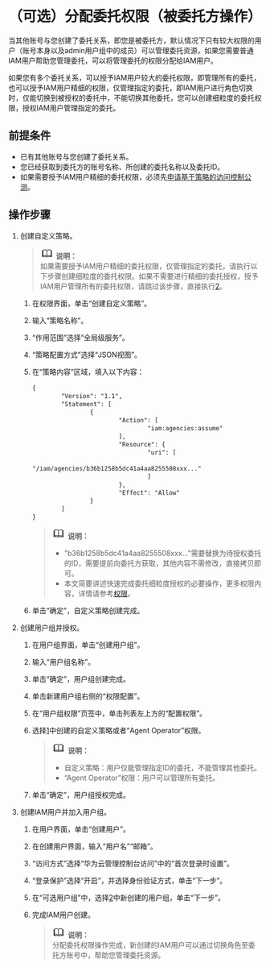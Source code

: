 # （可选）分配委托权限（被委托方操作）<a name="iam_01_0063"></a>

当其他账号与您创建了委托关系，即您是被委托方，默认情况下只有较大权限的用户（账号本身以及admin用户组中的成员）可以管理委托资源，如果您需要普通IAM用户帮助您管理委托，可以将管理委托的权限分配给IAM用户。

如果您有多个委托关系，可以授予IAM用户较大的委托权限，即管理所有的委托，也可以授予IAM用户精细的权限，仅管理指定的委托，即IAM用户进行角色切换时，仅能切换到被授权的委托中，不能切换其他委托，您可以创建细粒度的委托权限，授权IAM用户管理指定的委托。

## 前提条件<a name="section8625973163627"></a>

-   已有其他账号与您创建了委托关系。
-   您已经获取到委托方的账号名称、所创建的委托名称以及委托ID。
-   如果需要授予IAM用户精细的委托权限，必须先[申请基于策略的访问控制公测](申请基于策略的访问控制公测.md)。

## 操作步骤<a name="section126738501115"></a>

1.  <a name="li4527132844312"></a>创建自定义策略。

    >![](public_sys-resources/icon-note.gif) **说明：**   
    >如果需要授予IAM用户精细的委托权限，仅管理指定的委托，请执行以下步骤创建细粒度的委托权限。如果不需要进行精细的委托授权，授予IAM用户管理所有的委托权限，请跳过该步骤，直接执行[2](#li135311310144613)。  

    1.  在权限界面，单击“创建自定义策略”。
    2.  输入“策略名称”。
    3.  “作用范围”选择“全局级服务”。
    4.  “策略配置方式”选择“JSON视图”。
    5.  在“策略内容”区域，填入以下内容：

        ```
        {
                "Version": "1.1",
                "Statement": [
                        {
                                "Action": [
                                        "iam:agencies:assume"
                                ],
                                "Resource": {
                                        "uri": [
                                                "/iam/agencies/b36b1258b5dc41a4aa8255508xxx..."
                                        ]
                                },
                                "Effect": "Allow"
                        }
                ]
        }
        ```

        >![](public_sys-resources/icon-note.gif) **说明：**   
        >-   "b36b1258b5dc41a4aa8255508xxx..."需要替换为待授权委托的ID，需要提前向委托方获取，其他内容不需修改，直接拷贝即可。  
        >-   本文简要讲述快速完成委托细粒度授权的必要操作，更多权限内容，详情请参考[权限](权限.md)。  

    6.  单击“确定”，自定义策略创建完成。

2.  <a name="li135311310144613"></a>创建用户组并授权。
    1.  在用户组界面，单击“创建用户组”。
    2.  输入“用户组名称”。
    3.  单击“确定”，用户组创建完成。
    4.  单击新建用户组右侧的“权限配置”。
    5.  在“用户组权限”页签中，单击列表左上方的“配置权限”。
    6.  选择[1](#li4527132844312)中创建的自定义策略或者“Agent Operator”权限。

        >![](public_sys-resources/icon-note.gif) **说明：**   
        >-   自定义策略：用户仅能管理指定ID的委托，不能管理其他委托。  
        >-   “Agent Operator”权限：用户可以管理所有委托。  

    7.  单击“确定”，用户组授权完成。

3.  创建IAM用户并加入用户组。
    1.  在用户界面，单击“创建用户”。
    2.  在创建用户界面，输入“用户名”“邮箱”。
    3.  “访问方式”选择“华为云管理控制台访问”中的“首次登录时设置”。
    4.  “登录保护”选择“开启”，并选择身份验证方式，单击“下一步”。
    5.  在“可选用户组”中，选择[2](#li135311310144613)中新创建的用户组，单击“下一步”。
    6.  完成IAM用户创建。

        >![](public_sys-resources/icon-note.gif) **说明：**   
        >分配委托权限操作完成，新创建的IAM用户可以通过切换角色至委托方账号中，帮助您管理委托资源。  



